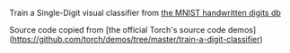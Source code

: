
Train a Single-Digit visual classifier from [the MNIST handwritten digits db](http://yann.lecun.com/exdb/mnist/)

Source code copied from [the official Torch's source code demos] (https://github.com/torch/demos/tree/master/train-a-digit-classifier)

